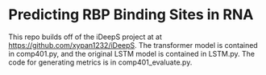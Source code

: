 # Predicting RBP Binding Sites in RNA

This repo builds off of the iDeepS project at at https://github.com/xypan1232/iDeepS. The transformer model is contained in comp401.py, and the original LSTM model is contained in LSTM.py. The code for generating metrics is in comp401_evaluate.py.
